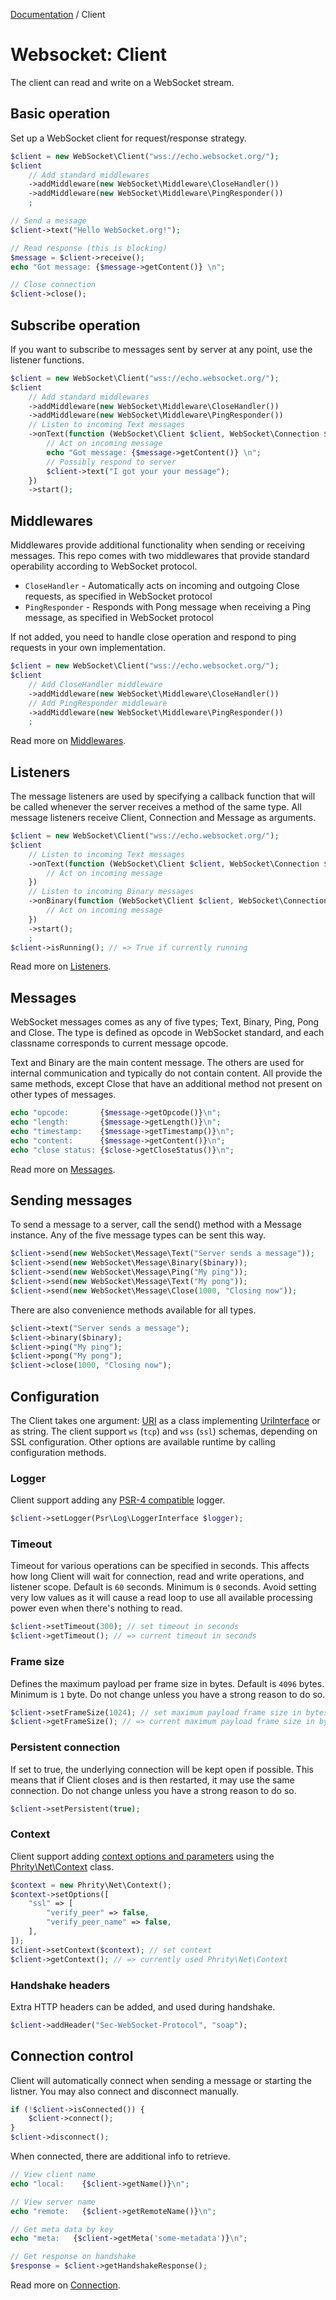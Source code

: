 [Documentation](Index.md) / Client

# Websocket: Client

The client can read and write on a WebSocket stream.

## Basic operation

Set up a WebSocket client for request/response strategy.

```php
$client = new WebSocket\Client("wss://echo.websocket.org/");
$client
    // Add standard middlewares
    ->addMiddleware(new WebSocket\Middleware\CloseHandler())
    ->addMiddleware(new WebSocket\Middleware\PingResponder())
    ;

// Send a message
$client->text("Hello WebSocket.org!");

// Read response (this is blocking)
$message = $client->receive();
echo "Got message: {$message->getContent()} \n";

// Close connection
$client->close();
```

## Subscribe operation

If you want to subscribe to messages sent by server at any point, use the listener functions.

```php
$client = new WebSocket\Client("wss://echo.websocket.org/");
$client
    // Add standard middlewares
    ->addMiddleware(new WebSocket\Middleware\CloseHandler())
    ->addMiddleware(new WebSocket\Middleware\PingResponder())
    // Listen to incoming Text messages
    ->onText(function (WebSocket\Client $client, WebSocket\Connection $connection, WebSocket\Message\Message $message) {
        // Act on incoming message
        echo "Got message: {$message->getContent()} \n";
        // Possibly respond to server
        $client->text("I got your your message");
    })
    ->start();
```

## Middlewares

Middlewares provide additional functionality when sending or receiving messages.
This repo comes with two middlewares that provide standard operability according to WebSocket protocol.

* `CloseHandler` - Automatically acts on incoming and outgoing Close requests, as specified in WebSocket protocol
* `PingResponder` - Responds with Pong message when receiving a Ping message, as specified in WebSocket protocol

If not added, you need to handle close operation and respond to ping requests in your own implementation.

```php
$client = new WebSocket\Client("wss://echo.websocket.org/");
$client
    // Add CloseHandler middleware
    ->addMiddleware(new WebSocket\Middleware\CloseHandler())
    // Add PingResponder middleware
    ->addMiddleware(new WebSocket\Middleware\PingResponder())
    ;
```

Read more on [Middlewares](Middleware.md).

## Listeners

The message listeners are used by specifying a callback function that will be called
whenever the server receives a method of the same type.
All message listeners receive Client, Connection and Message as arguments.

```php
$client = new WebSocket\Client("wss://echo.websocket.org/");
$client
    // Listen to incoming Text messages
    ->onText(function (WebSocket\Client $client, WebSocket\Connection $connection, WebSocket\Message\Text $message) {
        // Act on incoming message
    })
    // Listen to incoming Binary messages
    ->onBinary(function (WebSocket\Client $client, WebSocket\Connection $connection, WebSocket\Message\Binary $message) {
        // Act on incoming message
    })
    ->start();
    ;
$client->isRunning(); // => True if currently running
```

Read more on [Listeners](Listener.md).

## Messages

WebSocket messages comes as any of five types; Text, Binary, Ping, Pong and Close.
The type is defined as opcode in WebSocket standard, and each classname corresponds to current message opcode.

Text and Binary are the main content message. The others are used for internal communication and typically do not contain content.
All provide the same methods, except Close that have an additional method not present on other types of messages.

```php
echo "opcode:       {$message->getOpcode()}\n";
echo "length:       {$message->getLength()}\n";
echo "timestamp:    {$message->getTimestamp()}\n";
echo "content:      {$message->getContent()}\n";
echo "close status: {$close->getCloseStatus()}\n";
```

Read more on [Messages](Message.md).

## Sending messages

To send a message to a server, call the send() method with a Message instance.
Any of the five message types can be sent this way.

```php
$client->send(new WebSocket\Message\Text("Server sends a message"));
$client->send(new WebSocket\Message\Binary($binary));
$client->send(new WebSocket\Message\Ping("My ping"));
$client->send(new WebSocket\Message\Text("My pong"));
$client->send(new WebSocket\Message\Close(1000, "Closing now"));
```
There are also convenience methods available for all types.
```php
$client->text("Server sends a message");
$client->binary($binary);
$client->ping("My ping");
$client->pong("My pong");
$client->close(1000, "Closing now");
```

## Configuration

The Client takes one argument: [URI](http://tools.ietf.org/html/rfc3986) as a class implementing [UriInterface](https://www.php-fig.org/psr/psr-7/#35-psrhttpmessageuriinterface) or as string.
The client support `ws` (`tcp`) and `wss` (`ssl`) schemas, depending on SSL configuration.
Other options are available runtime by calling configuration methods.

### Logger

Client support adding any [PSR-4 compatible](https://www.php-fig.org/psr/psr-3/) logger.

```php
$client->setLogger(Psr\Log\LoggerInterface $logger);
```

### Timeout

Timeout for various operations can be specified in seconds.
This affects how long Client will wait for connection, read and write operations, and listener scope.
Default is `60` seconds. Minimum is `0` seconds.
Avoid setting very low values as it will cause a read loop to use all
available processing power even when there's nothing to read.

```php
$client->setTimeout(300); // set timeout in seconds
$client->getTimeout(); // => current timeout in seconds
```

### Frame size

Defines the maximum payload per frame size in bytes.
Default is `4096` bytes. Minimum is `1` byte.
Do not change unless you have a strong reason to do so.

```php
$client->setFrameSize(1024); // set maximum payload frame size in bytes
$client->getFrameSize(); // => current maximum payload frame size in bytes
```

### Persistent connection

If set to true, the underlying connection will be kept open if possible.
This means that if Client closes and is then restarted, it may use the same connection.
Do not change unless you have a strong reason to do so.

```php
$client->setPersistent(true);
```

### Context

Client support adding [context options and parameters](https://www.php.net/manual/en/context.php)
using the [Phrity\Net\Context](https://www.php.net/manual/en/context.php) class.

```php
$context = new Phrity\Net\Context();
$context->setOptions([
    "ssl" => [
        "verify_peer" => false,
        "verify_peer_name" => false,
    ],
]);
$client->setContext($context); // set context
$client->getContext(); // => currently used Phrity\Net\Context
```

### Handshake headers

Extra HTTP headers can be added, and used during handshake.

```php
$client->addHeader("Sec-WebSocket-Protocol", "soap");
```

## Connection control

Client will automatically connect when sending a message or starting the listner.
You may also connect and disconnect manually.

```php
if (!$client->isConnected()) {
    $client->connect();
}
$client->disconnect();
```

When connected, there are additional info to retrieve.

```php
// View client name
echo "local:    {$client->getName()}\n";

// View server name
echo "remote:   {$client->getRemoteName()}\n";

// Get meta data by key
echo "meta:   {$client->getMeta('some-metadata')}\n";

// Get response on handshake
$response = $client->getHandshakeResponse();
```

Read more on [Connection](Connection.md).

